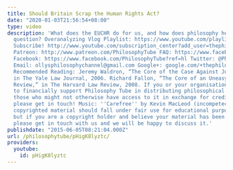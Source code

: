 ```yaml
---
title: Should Britain Scrap the Human Rights Act?
date: "2020-01-03T21:56:54+08:00"
type: video
description: 'What does the EUCHR do for us, and how does philosophy help settle this
  question? Overanalyzing Vlog Playlist: https://www.youtube.com/playlist?list=PLvoAL-KSZ32cLCs6y3RYBjSFVMnQrAka_
  Subscribe! http://www.youtube.com/subscription_center?add_user=thephilosophytube
  Patreon: http://www.patreon.com/PhilosophyTube FAQ: https://www.facebook.com/PhilosophyTube/posts/460163027465168
  Facebook: https://www.facebook.com/PhilosophyTube?ref=hl Twitter: @PhilosophyTube
  Email: ollysphilosophychannel@gmail.com Google+: google.com/+thephilosophytube realphilosophytube.tumblr.com
  Recommended Reading: Jeremy Waldron, “The Core of the Case Against Judicial Review,”
  in The Yale Law Journal, 2006. Richard Fallon, “The Core of an Uneasy Case for Judicial
  Review,” in The Harvard Law Review, 2008. If you or your organisation would like
  to financially support Philosophy Tube in distributing philosophical knowledge to
  those who might not otherwise have access to it in exchange for credits on the show,
  please get in touch! Music: ''Carefree'' by Kevin MacLeod (incompetech.com) Any
  copyrighted material should fall under fair use for educational purposes or commentary,
  but if you are a copyright holder and believe your material has been used unfairly
  please get in touch with us and we will be happy to discuss it.'
publishdate: "2015-06-05T08:21:04.000Z"
url: /philosophytube/pHigK8lyztc/
providers:
  youtube:
    id: pHigK8lyztc
---
```

